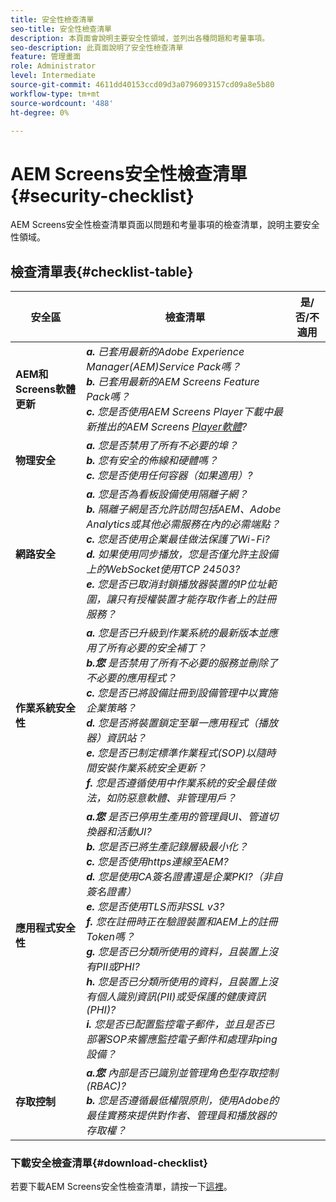 ```yaml
---
title: 安全性檢查清單
seo-title: 安全性檢查清單
description: 本頁面會說明主要安全性領域，並列出各種問題和考量事項。
seo-description: 此頁面說明了安全性檢查清單
feature: 管理畫面
role: Administrator
level: Intermediate
source-git-commit: 4611dd40153ccd09d3a0796093157cd09a8e5b80
workflow-type: tm+mt
source-wordcount: '488'
ht-degree: 0%

---
```



# AEM Screens安全性檢查清單{#security-checklist}

AEM Screens安全性檢查清單頁面以問題和考量事項的檢查清單，說明主要安全性領域。

## 檢查清單表{#checklist-table}

| **安全區** | **檢查清單** | **是/否/不適用** |
|---|---|---|
| **AEM和Screens軟體更新** | ***a.*** *已套用最新的Adobe Experience Manager(AEM)Service Pack嗎？* <br>***b.***  *已套用最新的AEM Screens Feature Pack嗎？* <br>***c.*** *您是否使用AEM Screens Player下載中最新推出的AEM Screens  [Player軟體](https://download.macromedia.com/screens/)?* |
| **物理安全** | ***a.*** *您是否禁用了所有不必要的埠？* <br>***b.***  *您有安全的佈線和硬體嗎？* <br>***c.*** *您是否使用任何容器（如果適用）?* |
| **網路安全** | ***a.*** *您是否為看板設備使用隔離子網？* <br>***b.***  *隔離子網是否允許訪問包括AEM、Adobe Analytics或其他必需服務在內的必需端點？* <br>***c.*** *您是否使用企業最佳做法保護了Wi-Fi?* <br>***d.*** *如果使用同步播放，您是否僅允許主設備上的WebSocket使用TCP 24503?* <br>***e.*** *您是否已取消封鎖播放器裝置的IP位址範圍，讓只有授權裝置才能存取作者上的註冊服務？* |
| **作業系統安全性** | ***a.*** *您是否已升級到作業系統的最新版本並應用了所有必要的安全補丁？* <br>***b.您*** *是否禁用了所有不必要的服務並刪除了不必要的應用程式？* <br>***c.*** *您是否已將設備註冊到設備管理中以實施企業策略？* <br>***d.*** *您是否將裝置鎖定至單一應用程式（播放器）資訊站？* <br>***e.*** *您是否已制定標準作業程式(SOP)以隨時間安裝作業系統安全更新？*<br>***f.*** *您是否遵循使用中作業系統的安全最佳做法，如防惡意軟體、非管理用戶？* |
| **應用程式安全性** | ***a.您*** *是否已停用生產用的管理員UI、管道切換器和活動UI?* <br>***b.*** *您是否已將生產記錄層級最小化？* <br>***c.*** *您是否使用https連線至AEM?* <br>***d.*** *您是使用CA簽名證書還是企業PKI?（非自簽名證書）*<br>***e.*** *您是否使用TLS而非SSL v3?*<br>***f.*** *您在註冊時正在驗證裝置和AEM上的註冊Token嗎？*<br> ***g.*** *您是否已分類所使用的資料，且裝置上沒有PII或PHI?*<br> ***h.*** *您是否已分類所使用的資料，且裝置上沒有個人識別資訊(PII)或受保護的健康資訊(PHI)?*<br> ***i.*** *您是否已配置監控電子郵件，並且是否已部署SOP來響應監控電子郵件和處理非ping設備？* |
| **存取控制** | ***a.您*** *內部是否已識別並管理角色型存取控制(RBAC)?* <br>***b.*** *您是否遵循最低權限原則，使用Adobe的最佳實務來提供對作者、管理員和播放器的存取權？* |

### 下載安全檢查清單{#download-checklist}

若要下載AEM Screens安全性檢查清單，請按一下[這裡](/help/user-guide/assets/AEMScreens-SecurityChecklist.pdf)。